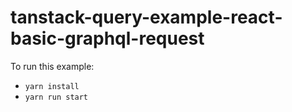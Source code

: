 # tanstack-query-example-react-basic-graphql-request

To run this example:

- `yarn install`
- `yarn run start`
